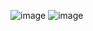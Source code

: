 ![image](https://github.com/user-attachments/assets/d498f466-d4d3-4ebe-b8ad-3adeea924ddd)
![image](https://github.com/user-attachments/assets/47061fab-71ce-4118-92f4-64d148594b43)

